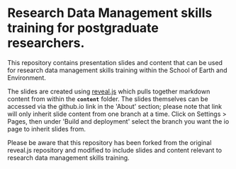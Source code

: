 # Research Data Management skills training for postgraduate researchers.

This repository contains presentation slides and content that can be used for research data management skills training within the School of Earth and Environment. 

The slides are created using [reveal.js](https://revealjs.com) which pulls together markdown content from within the **`content`** folder. The slides themselves can be accessed via the github.io link in the 'About' section; please note that link will only inherit slide content from one branch at a time. Click on Settings > Pages, then under 'Build and deployment' select the branch you want the io page to inherit slides from.

Please be aware that this repository has been forked from the original reveal.js repository and modified to include slides and content relevant to research data management skills training.




